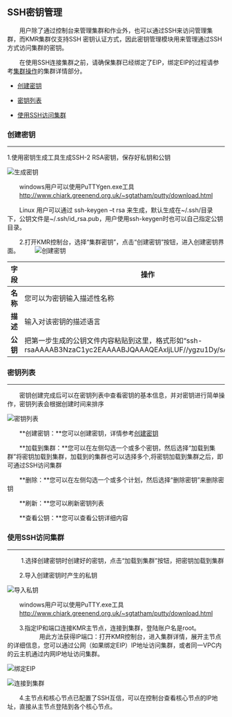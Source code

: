 ## SSH密钥管理


　　用户除了通过控制台来管理集群和作业外，也可以通过SSH来访问管理集群，而KMR集群仅支持SSH 密钥认证方式，因此密钥管理模块用来管理通过SSH方式访问集群的密钥。
  
　　在使用SSH连接集群之前，请确保集群已经绑定了EIP，绑定EIP的过程请参考[集群操作](ji_qun_cao_zuo_zhi_nan)的集群详情部分。

* [创建密钥](#chuang_jian_mi_yao)

* [密钥列表](#mi_yao_lie_biao)

* [使用SSH访问集群](#fang_wen_ji_qun)

<h3 name="chuang_jian_mi_yao" id="chuang_jian_mi_yao">创建密钥</h3>


---

1.使用密钥生成工具生成SSH-2 RSA密钥，保存好私钥和公钥

![生成密钥](http://kmr-bj.ks3-cn-beijing.ksyun.com/doc_pic/tjmy1.png)

　　windows用户可以使用PuTTYgen.exe工具<br>
    　　http://www.chiark.greenend.org.uk/~sgtatham/putty/download.html
  
　　Linux 用户可以通过 ssh-keygen –t rsa 来生成，默认生成在~/.ssh/目录下，公钥文件是~/.ssh/id_rsa.pub，用户使用ssh-keygen时也可以自己指定公钥目录。


　　2.打开KMR控制台，选择“集群密钥”，点击“创建密钥”按钮，进入创建密钥界面。
　　
  ![创建密钥](http://kmr-bj.ks3-cn-beijing.ksyun.com/doc_pic/mygl1.png)
  
  | 字段 | 操作 |
| -- | -- |
| **名称** | 您可以为密钥输入描述性名称 |
| **描述** | 输入对该密钥的描述语言 |
| **公钥** | 把第一步生成的公钥文件内容粘贴到这里，格式形如“ssh-rsaAAAAB3NzaC1yc2EAAAABJQAAAQEAxljLUF//ygzu1Dy/sArs1hpoN……” |
  


<h3 name="mi_yao_lie_biao" id="mi_yao_lie_biao">密钥列表</h3>


---


　　密钥创建完成后可以在密钥列表中查看密钥的基本信息，并对密钥进行简单操作，密钥列表会根据创建时间来排序

![密钥列表](http://kmr-bj.ks3-cn-beijing.ksyun.com/doc_pic/mygl2.png)

　　**创建密钥：**您可以创建密钥，详情参考[创建密钥](#chuang_jian_mi_yao)
  
　　**加载到集群：**您可以在左侧勾选一个或多个密钥，然后选择“加载到集群”将密钥加载到集群，加载到的集群也可以选择多个,将密钥加载到集群之后，即可通过SSH访问集群
  
　　**删除：**您可以在左侧勾选一个或多个计划，然后选择“删除密钥”来删除密钥
  
　　**刷新：**您可以刷新密钥列表
  
　　**查看公钥：**您可以查看公钥详细内容
  
  
<h3 name="fang_wen_ji_qun" id="fang_wen_ji_qun">使用SSH访问集群</h3>


---

  
 　　 1.选择创建密钥时创建好的密钥，点击“加载到集群”按钮，把密钥加载到集群

　　2.导入创建密钥时产生的私钥

![导入私钥](http://kmr-bj.ks3-cn-beijing.ksyun.com/doc_pic/fwjq2.png)

　　windows用户可以使用PuTTY.exe工具<br>
　　http://www.chiark.greenend.org.uk/~sgtatham/putty/download.html
  
　　3.指定IP和端口连接KMR主节点，连接到集群，登陆账户名是root。
　　　
　　用此方法获得IP端口：打开KMR控制台，进入集群详情，展开主节点的详细信息，您可以通过公网（如果绑定EIP）IP地址访问集群，或者同一VPC内的云主机通过内网IP地址访问集群。

![绑定EIP](http://kmr-bj.ks3-cn-beijing.ksyun.com/doc_pic/fwjq1.png)

![连接到集群](http://kmr-bj.ks3-cn-beijing.ksyun.com/doc_pic/fwjq3.png)

　　4.主节点和核心节点已配置了SSH互信，可以在控制台查看核心节点的IP地址，直接从主节点登陆到各个核心节点。
  